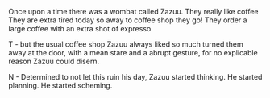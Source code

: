 Once upon a time there was a wombat called Zazuu.
They really like coffee
They are extra tired today so away to coffee shop they go!
They order a large coffee with an extra shot of expresso

T - but the usual coffee shop Zazuu always liked so much turned them away at the door, with a mean stare and a abrupt gesture, for no explicable reason Zazuu could disern. 

N - Determined to not let this ruin his day, Zazuu started thinking. He started planning. He started scheming.


